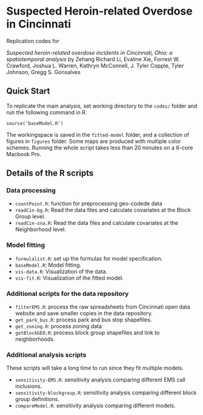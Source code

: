 # Suspected Heroin-related Overdose in Cincinnati
Replication codes for 

_Suspected heroin-related overdose incidents in Cincinnati, Ohio: a spatiotemporal analysis_ by Zehang Richard Li, Evaline Xie, Forrest W. Crawford, Joshua L. Warren, Kathryn McConnell, J. Tyler Copple, Tyler Johnson, Gregg S. Gonsalves

## Quick Start
To replicate the main analysis, set working directory to the  `codes/` folder and run the following command in R. 

```
source('baseModel.R')
```

The workingspace is saved in the `fitted-model` folder, and a collection of figures in `figures` folder. Some maps are produced with multiple color schemes. Running the whole script takes less than 20 minutes on a 6-core Macbook Pro.

## Details of the R scripts

### Data processing
+ ``countPoint.R``: function for preprocessing geo-codede data
+ ``readCin-bg.R``: Read the data files and calculate covariates at the Block Group level.
+ ``readCin-sna.R``: Read the data files and calculate covariates at the Neighborhood level.

### Model fitting 
+ ``formulalist.R``: set up the formulas for model specification.
+ ``baseModel.R``: Model fitting.
+ ``vis-data.R``: Visualization of the data.
+ ``vis-fit.R``: Visualization of the fitted model.

### Additional scripts for the data repository
+ ``filterEMS.R``: process the raw spreadsheets from Cincinnati open data website and save smaller copies in the data repository.
+ ``get_park_bus.R``: process park and bus stop shapefiles.
+ ``get_zoning.R``: process zoning data
+ ``getBlockGEO.R``: process block group shapefiles and link to neighborhoods.

### Additional analysis scripts
These scripts will take a long time to run since they fit multiple models.
+ ``sensitivity-EMS.R``: sensitivity analysis comparing different EMS call inclusions.
+ ``sensitivity-blockgroup.R``: sensitivity analysis comparing different block group definitions.
+ ``compareModel.R``: sensitivity analysis comparing different models.

